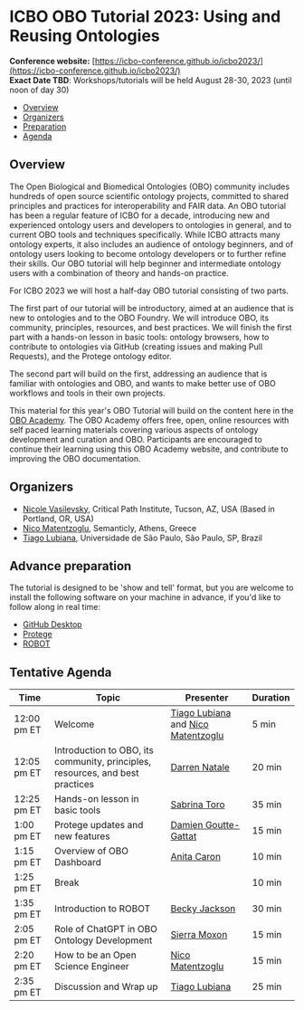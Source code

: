 # ICBO OBO Tutorial 2023: Using and Reusing Ontologies

**Conference website:** [https://icbo-conference.github.io/icbo2023/](https://icbo-conference.github.io/icbo2023/)  
**Exact Date TBD**: Workshops/tutorials will be held August 28-30, 2023 (until noon of day 30)  


- [Overview](#overview)
- [Organizers](#organizers)
- [Preparation](#preparation)
- [Agenda](#agenda)

<a name="overview"></a>

## Overview

The Open Biological and Biomedical Ontologies (OBO) community includes hundreds of open source scientific ontology projects, 
committed to shared principles and practices for interoperability and FAIR data. An OBO tutorial has been a regular feature of ICBO for a decade, introducing new and experienced ontology users and developers to ontologies in general, and to current OBO tools and techniques specifically. While ICBO attracts many ontology experts, it also includes an audience of ontology beginners, and of ontology users looking to become ontology developers or to further refine their skills. Our OBO tutorial will help beginner and intermediate ontology users with a combination of theory and hands-on practice.

For ICBO 2023 we will host a half-day OBO tutorial consisting of two parts.

The first part of our tutorial will be introductory, aimed at an audience that is new to ontologies and to the OBO Foundry. 
We will introduce OBO, its community, principles, resources, and best practices. 
We will finish the first part with a hands-on lesson in basic tools: ontology browsers, how to contribute to ontologies via 
GitHub (creating issues and making Pull Requests), and the Protege ontology editor.

The second part will build on the first, addressing an audience that is familiar with ontologies and OBO, and wants to make better use of 
OBO workflows and tools in their own projects. 

This material for this year's OBO Tutorial will build on the content here in the [OBO Academy](https://oboacademy.github.io/obook/). 
The OBO Academy offers free, open, online resources with self paced learning materials covering various aspects of ontology development and 
curation and OBO. Participants are encouraged to continue their learning using this OBO Academy website, and contribute to improving the 
OBO documentation.

<a name="organizers"></a>

## Organizers

- [Nicole Vasilevsky](https://orcid.org/0000-0001-5208-3432), Critical Path Institute, Tucson, AZ, USA (Based in Portland, OR, USA)
- [Nico Matentzoglu](https://orcid.org/0000-0002-7356-1779), Semanticly, Athens, Greece
- [Tiago Lubiana](https://orcid.org/0000-0003-2473-2313), Universidade de São Paulo, São Paulo, SP, Brazil

<a name="preparation"></a>

## Advance preparation

The tutorial is designed to be 'show and tell' format, but you are welcome to install the following software on your machine in advance, if you'd like to follow along in real time:  

- [GitHub Desktop](https://oboacademy.github.io/obook/reference/github-desktop/)
- [Protege](https://oboacademy.github.io/obook/howto/install-protege/)
- [ROBOT](http://robot.obolibrary.org/)

<a name="agenda"></a>

## Tentative Agenda

| Time | Topic | Presenter | Duration |
| ----------- | ---- | ---- | ---- |
| 12:00 pm ET  | Welcome | [Tiago Lubiana](https://orcid.org/0000-0003-2473-2313) and [Nico Matentzoglu](https://orcid.org/0000-0002-7356-1779) | 5 min |
| 12:05 pm ET | Introduction to OBO, its community, principles, resources, and best practices | [Darren Natale](https://orcid.org/0000-0001-5809-9523) | 20 min |
| 12:25 pm ET | Hands-on lesson in basic tools | [Sabrina Toro](https://orcid.org/0000-0002-4142-7153) | 35 min |
| 1:00 pm ET | Protege updates and new features | [Damien Goutte-Gattat](https://orcid.org/0000-0002-6095-8718) | 15 min |
| 1:15 pm ET | Overview of OBO Dashboard | [Anita Caron](https://orcid.org/0000-0002-6523-4866) | 10 min |
| 1:25 pm ET | Break | | 10 min |
| 1:35 pm ET | Introduction to ROBOT | [Becky Jackson](https://orcid.org/0000-0003-4871-5569) | 30 min |
| 2:05 pm ET | Role of ChatGPT in OBO Ontology Development  | [Sierra Moxon](https://orcid.org/0000-0002-7356-1779) | 15 min |
| 2:20 pm ET | How to be an Open Science Engineer | [Nico Matentzoglu](https://orcid.org/0000-0002-7356-1779)  | 15 min |
| 2:35 pm ET | Discussion and Wrap up | [Tiago Lubiana](https://orcid.org/0000-0003-2473-2313) | 25 min |

